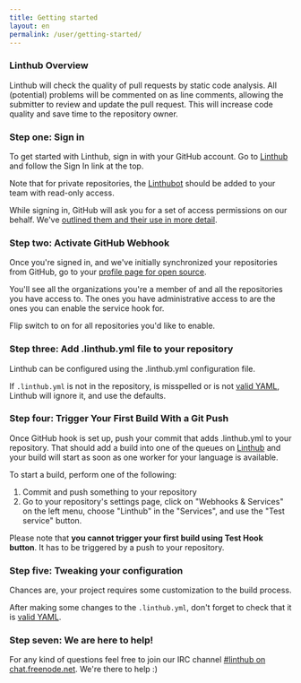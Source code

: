 ```yaml
---
title: Getting started
layout: en
permalink: /user/getting-started/
---
```


### Linthub Overview

Linthub will check the quality of pull requests by static code analysis. All (potential) problems will be commented on as line comments, allowing the submitter to review and update the pull request. This will increase code quality and save time to the repository owner. 

### Step one: Sign in

To get started with Linthub, sign in with your GitHub account. Go to [Linthub](https://linthub.io) and follow the Sign In link at the top.

Note that for private repositories, the [Linthubot](https://github.com/linthubot/) should be added to your team with read-only access.

While signing in, GitHub will ask you for a set of access permissions on our
behalf. We've [outlined them and their use in more detail](/user/github-oauth-scopes).

### Step two: Activate GitHub Webhook

Once you're signed in, and we've initially synchronized your repositories from
GitHub, go to your [profile page for open source](https://linthub.io/profile).

You'll see all the organizations you're a member of and all the repositories you
have access to. The ones you have administrative access to are the ones you can
enable the service hook for.

Flip switch to on for all repositories you'd like to enable.

###  Step three: Add .linthub.yml file to your repository

Linthub can be configured using the .linthub.yml configuration file. 

If `.linthub.yml` is not in the repository, is misspelled or is not [valid
YAML](http://yaml-online-parser.appspot.com/), Linthub will ignore it,
and use the defaults.

### Step four: Trigger Your First Build With a Git Push

Once GitHub hook is set up, push your commit that adds .linthub.yml to your repository. That should add a build into one of the queues on [Linthub](https://linthub.io) and your build will start as soon as one worker for your language is available.

To start a build, perform one of the following:

1. Commit and push something to your repository
1. Go to your repository's settings page, click on "Webhooks & Services" on the left menu, choose "Linthub" in the "Services",  and use the "Test service" button.

Please note that **you cannot trigger your first build using Test Hook button**. It has to be triggered by a push to your repository.

### Step five: Tweaking your configuration

Chances are, your project requires some customization to the build process.

After making some changes to the `.linthub.yml`, don't forget to check that it is [valid YAML](http://yaml-online-parser.appspot.com/).

### Step seven: We are here to help!

For any kind of questions feel free to join our IRC channel [#linthub on chat.freenode.net](irc://chat.freenode.net/%23linthub). We're there to help :)
